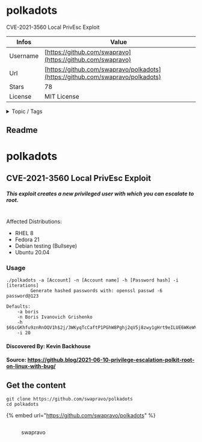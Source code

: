# polkadots

CVE-2021-3560 Local PrivEsc Exploit

| Infos    | Value                                                              |
| -------- | -------------------------------------------------------------------|
| Username | [https://github.com/swapravo](https://github.com/swapravo) |
| Url      | [https://github.com/swapravo/polkadots](https://github.com/swapravo/polkadots)                                               |
| Stars    | 78                                                          |
| License  | MIT License                                                        |

<details>

<summary>Topic / Tags</summary>

* cve-2021-3560* exploits* poc* polkit* privilege-escalation

</details>

## Readme

# polkadots
## CVE-2021-3560 Local PrivEsc Exploit

##### This exploit creates a new privileged user with which you can escalate to root.
\
Affected Distributions:
* RHEL 8
* Fedora 21
* Debian testing (Bullseye)
* Ubuntu 20.04

### Usage

    ./polkadots -a [Account] -n [Account name] -h [Password hash] -i [iterations]
		     Generate hashed passwords with: openssl passwd -6 password@123

    Defaults:
        -a boris
        -n Boris Ivanovich Grishenko
        -h $6$cGKhfu9znRnOQV1h$2j/3WKyqTcCaftP1PGhW8Pghj2qV5j8zwy1gHrt9eILUE6WKeWVCTa9QgkskIfwVXpjVI.TuX2D.rEkbwKubi/
        -i 20
  
#### Discovered By: Kevin Backhouse
#### Source: https://github.blog/2021-06-10-privilege-escalation-polkit-root-on-linux-with-bug/



## Get the content

```
git clone https://github.com/swapravo/polkadots
cd polkadots
```

{% embed url="https://github.com/swapravo/polkadots" %}

<figure><img src="https://avatars.githubusercontent.com/u/68004413?v=4" alt=""><figcaption><p>swapravo</p></figcaption></figure>
